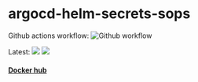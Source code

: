 # argocd-helm-secrets-sops

Github actions workflow: ![Github workflow](https://github.com/jjaniec/oci-container-images-factory/actions/workflows/argocd-helm-secrets-sops.yml/badge.svg)

Latest: ![](https://img.shields.io/docker/v/jjaniec/argocd-helm-secrets-sops?arch=amd64&sort=date)
![](https://img.shields.io/docker/pulls/jjaniec/argocd-helm-secrets-sops.svg)

#### [Docker hub](https://hub.docker.com/repository/docker/jjaniec/argocd-helm-secrets-sops)
